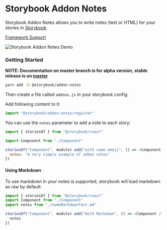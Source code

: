 # Storybook Addon Notes

Storybook Addon Notes allows you to write notes (text or HTML) for your stories in [Storybook](https://storybook.js.org).

[Framework Support](https://github.com/storybooks/storybook/blob/master/ADDONS_SUPPORT.md)

![Storybook Addon Notes Demo](docs/demo.png)

### Getting Started

**NOTE: Documentation on master branch is for alpha version, stable release is on [master](https://github.com/storybooks/storybook/tree/master/addons/)**

```sh
yarn add -D @storybook/addon-notes
```

Then create a file called `addons.js` in your storybook config.

Add following content to it:

```js
import "@storybook/addon-notes/register"
```

You can use the `notes` parameter to add a note to each story:

```js
import { storiesOf } from "@storybook/react"

import Component from "./Component"

storiesOf("Component", module).add("with some emoji", () => <Component />, {
  notes: "A very simple example of addon notes"
})
```

#### Using Markdown

To use markdown in your notes is supported, storybook will load markdown as raw by default.

```js
import { storiesOf } from "@storybook/react"
import Component from "./Component"
import notes from "./someMarkdownText.md"

storiesOf("Component", module).add("With Markdown", () => <Component />, {
  notes
})
```
